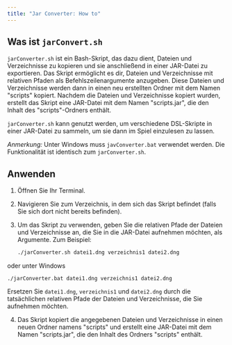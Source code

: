 ```yaml
---
title: "Jar Converter: How to"
---
```


## Was ist `jarConvert.sh`

`jarConverter.sh` ist ein Bash-Skript, das dazu dient, Dateien und Verzeichnisse zu kopieren und sie anschließend in einer JAR-Datei zu exportieren.
Das Skript ermöglicht es dir, Dateien und Verzeichnisse mit relativen Pfaden als Befehlszeilenargumente anzugeben.
Diese Dateien und Verzeichnisse werden dann in einen neu erstellten Ordner mit dem Namen "scripts" kopiert.
Nachdem die Dateien und Verzeichnisse kopiert wurden, erstellt das Skript eine JAR-Datei mit dem Namen "scripts.jar", die den Inhalt des "scripts"-Ordners enthält.

`jarConverter.sh` kann genutzt werden, um verschiedene DSL-Skripte in einer JAR-Datei zu sammeln, um sie dann im Spiel einzulesen zu lassen.

*Anmerkung:* Unter Windows muss `javConverter.bat` verwendet werden. Die Funktionalität ist identisch zum `jarConverter.sh`.
## Anwenden

1. Öffnen Sie Ihr Terminal.
2. Navigieren Sie zum Verzeichnis, in dem sich das Skript befindet (falls Sie sich dort nicht bereits befinden).
3. Um das Skript zu verwenden, geben Sie die relativen Pfade der Dateien und Verzeichnisse an, die Sie in die JAR-Datei aufnehmen möchten, als Argumente. Zum Beispiel:

   ```bash
   ./jarConverter.sh datei1.dng verzeichnis1 datei2.dng
   ```

oder unter Windows

   ```batch
   ./jarConverter.bat datei1.dng verzeichnis1 datei2.dng
   ```

   Ersetzen Sie `datei1.dng`, `verzeichnis1` und `datei2.dng` durch die tatsächlichen relativen Pfade der Dateien und Verzeichnisse, die Sie aufnehmen möchten.

4. Das Skript kopiert die angegebenen Dateien und Verzeichnisse in einen neuen Ordner namens "scripts" und erstellt eine JAR-Datei mit dem Namen "scripts.jar", die den Inhalt des Ordners "scripts" enthält.
